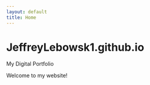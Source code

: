 ```yaml
---
layout: default
title: Home
---
```

# JeffreyLebowsk1.github.io
My Digital Portfolio

Welcome to my website!
